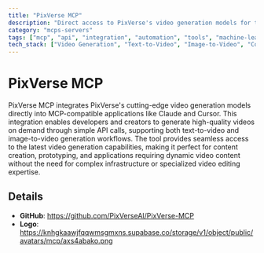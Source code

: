 ```yaml
---
title: "PixVerse MCP"
description: "Direct access to PixVerse's video generation models for text-to-video and image-to-video creation."
category: "mcps-servers"
tags: ["mcp", "api", "integration", "automation", "tools", "machine-learning"]
tech_stack: ["Video Generation", "Text-to-Video", "Image-to-Video", "Content Creation", "Multimedia AI"]
---
```


# PixVerse MCP

PixVerse MCP integrates PixVerse's cutting-edge video generation models directly into MCP-compatible applications like Claude and Cursor. This integration enables developers and creators to generate high-quality videos on demand through simple API calls, supporting both text-to-video and image-to-video generation workflows. The tool provides seamless access to the latest video generation capabilities, making it perfect for content creation, prototyping, and applications requiring dynamic video content without the need for complex infrastructure or specialized video editing expertise.

## Details

- **GitHub**: https://github.com/PixVerseAI/PixVerse-MCP
- **Logo**: https://knhgkaawjfqqwmsgmxns.supabase.co/storage/v1/object/public/avatars/mcp/axs4abako.png
